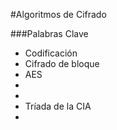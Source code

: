#Algoritmos de Cifrado

###Palabras Clave
- Codificación
- Cifrado de bloque
- AES
-  
-
- Tríada de la CIA
-
